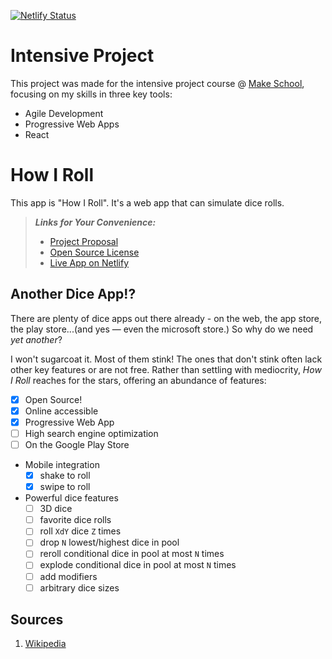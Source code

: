 [![Netlify Status](https://api.netlify.com/api/v1/badges/9932c864-6a6e-4bd2-8360-a585dc650356/deploy-status)](https://app.netlify.com/sites/how-i-roll/deploys)

# Intensive Project
This project was made for the intensive project course @ [Make School](https://make.sc/), focusing on my skills in three key tools:
- Agile Development
- Progressive Web Apps
- React

# How I Roll
This app is "How I Roll". It's a web app that can simulate dice rolls.
> ***Links for Your Convenience:***
> - [Project Proposal](https://github.com/noltron000/how-i-roll/blob/master/PROPOSAL.md)
> - [Open Source License](https://github.com/noltron000/how-i-roll/blob/master/LICENSE.md)
> - [Live App on Netlify](https://how-i-roll.netlify.com/)

## Another Dice App!?
There are plenty of dice apps out there already - on the web, the app store, the play store...(and yes &mdash; even the microsoft store.) So why do we need *yet another*?

I won't sugarcoat it. Most of them stink! The ones that don't stink often lack other key features or are not free. Rather than settling with mediocrity, *How I Roll* reaches for the stars, offering an abundance of features:

- [x] Open Source!
- [x] Online accessible
- [x] Progressive Web App
- [ ] High search engine optimization
- [ ] On the Google Play Store
- Mobile integration
	- [x] shake to roll
	- [x] swipe to roll
- Powerful dice features
	- [ ] 3D dice
	- [ ] favorite dice rolls
	- [ ] roll `XdY` dice `Z` times
	- [ ] drop `N` lowest/highest dice in pool
	- [ ] reroll conditional dice in pool at most `N` times
	- [ ] explode conditional dice in pool at most `N` times
	- [ ] add modifiers
	- [ ] arbitrary dice sizes

## Sources
1. [Wikipedia](https://en.wikipedia.org/wiki/Dice_notation)
